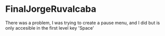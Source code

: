 # FinalJorgeRuvalcaba
There was a problem, I was trying to create a pause menu, and I did but is only accesible in the first level key 'Space'
